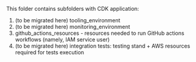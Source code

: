 
This folder contains subfolders with CDK application:

1. (to be migrated here) tooling_environment
2. (to be migrated here) monitoring_environment
3. github_actions_resources - resources needed to run GitHub actions workflows (namely, IAM service user)
4. (to be migrated here) integration tests: testing stand + AWS resources required for tests execution